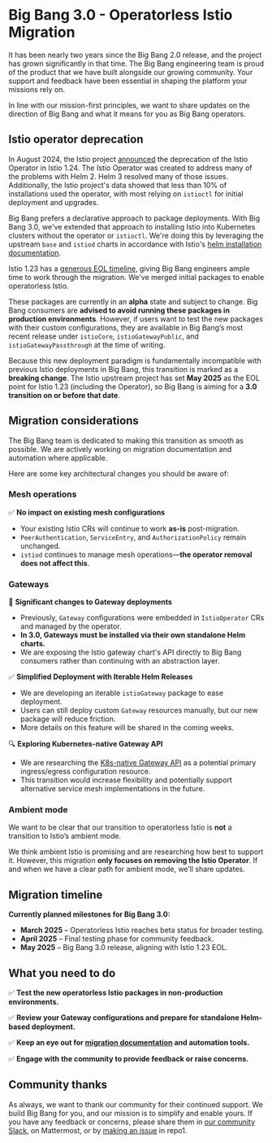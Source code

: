 # Big Bang 3.0 - Operatorless Istio Migration

It has been nearly two years since the Big Bang 2.0 release, and the project has
grown significantly in that time. The Big Bang engineering team is proud of the
product that we have built alongside our growing community. Your support and
feedback have been essential in shaping the platform your missions rely on.

In line with our mission-first principles, we want to share updates on the
direction of Big Bang and what it means for you as Big Bang operators.

## Istio operator deprecation

In August 2024, the Istio project
[announced](https://istio.io/latest/blog/2024/in-cluster-operator-deprecation-announcement/)
the deprecation of the Istio Operator in Istio 1.24. The Istio Operator was
created to address many of the problems with Helm 2. Helm 3 resolved many of
those issues. Additionally, the Istio project's data showed that less than 10%
of installations used the operator, with most relying on `istioctl` for initial
deployment and upgrades.

Big Bang prefers a declarative approach to package deployments. With Big Bang
3.0, we've extended that approach to installing Istio into Kubernetes clusters
without the operator or `istioctl`. We're doing this by leveraging the upstream
`base` and `istiod` charts in accordance with Istio's
[helm installation documentation](https://istio.io/latest/docs/setup/install/helm/#installation-steps).

Istio 1.23 has a
[generous EOL timeline](https://istio.io/latest/docs/releases/supported-releases/#support-status-of-istio-releases),
giving Big Bang engineers ample time to work through the migration. We've merged
initial packages to enable operatorless Istio.

These packages are currently in an **alpha** state and subject to change. Big
Bang consumers are **advised to avoid running these packages in production
environments**. However, if users want to test the new packages with their
custom configurations, they are available in Big Bang’s most recent release
under `istioCore`, `istioGatewayPublic`, and `istioGatewayPassthrough` at the
time of writing.

Because this new deployment paradigm is fundamentally incompatible with previous
Istio deployments in Big Bang, this transition is marked as a **breaking
change**. The Istio upstream project has set **May 2025** as the EOL point for
Istio 1.23 (including the Operator), so Big Bang is aiming for a **3.0
transition on or before that date**.

## Migration considerations

The Big Bang team is dedicated to making this transition as smooth as possible.
We are actively working on migration documentation and automation where
applicable.

Here are some key architectural changes you should be aware of:

### **Mesh operations**

✅ **No impact on existing mesh configurations**

- Your existing Istio CRs will continue to work **as-is** post-migration.
- `PeerAuthentication`, `ServiceEntry`, and `AuthorizationPolicy` remain
  unchanged.
- `istiod` continues to manage mesh operations—**the operator removal does not
  affect this**.

### **Gateways**

🚨 **Significant changes to Gateway deployments**

- Previously, `Gateway` configurations were embedded in `IstioOperator` CRs and
  managed by the operator.
- **In 3.0, Gateways must be installed via their own standalone Helm charts.**
- We are exposing the Istio gateway chart's API directly to Big Bang consumers
  rather than continuing with an abstraction layer.

✅ **Simplified Deployment with Iterable Helm Releases**

- We are developing an iterable `istioGateway` package to ease deployment.
- Users can still deploy custom `Gateway` resources manually, but our new
  package will reduce friction.
- More details on this feature will be shared in the coming weeks.

🔍 **Exploring Kubernetes-native Gateway API**

- We are researching the
  [K8s-native Gateway API](https://gateway-api.sigs.k8s.io/) as a potential
  primary ingress/egress configuration resource.
- This transition would increase flexibility and potentially support alternative
  service mesh implementations in the future.

### **Ambient mode**

We want to be clear that our transition to operatorless Istio is **not** a
transition to Istio’s ambient mode.

We think ambient Istio is promising and are researching how best to support it.
However, this migration **only focuses on removing the Istio Operator**. If and
when we have a clear path for ambient mode, we’ll share updates.

## Migration timeline

**Currently planned milestones for Big Bang 3.0:**

- **March 2025** – Operatorless Istio reaches beta status for broader testing.
- **April 2025** – Final testing phase for community feedback.
- **May 2025** – Big Bang 3.0 release, aligning with Istio 1.23 EOL.

## What you need to do

✅ **Test the new operatorless Istio packages in non-production environments.**

✅ **Review your Gateway configurations and prepare for standalone Helm-based
deployment.**

✅ **Keep an eye out for [migration documentation](../docs/migration/migrating-istio-for-bb3.0.md) and automation tools.**

✅ **Engage with the community to provide feedback or raise concerns.**

## Community thanks

As always, we want to thank our community for their continued support. We build
Big Bang for you, and our mission is to simplify and enable yours. If you have
any feedback or concerns, please share them in
[our community Slack](https://bigbanguniver-ft39451.slack.com/archives/C051A2BPS0K),
on Mattermost, or by
[making an issue](https://repo1.dso.mil/big-bang/bigbang/-/issues/new) in repo1.
